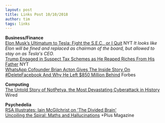 ```yaml
---
layout: post
title: Links Post 10/10/2018
author: tim
tags: links
---
```


**Business/Finance**  
[Elon Musk’s Ultimatum to Tesla: Fight the S.E.C., or I Quit](https://www.nytimes.com/2018/10/02/business/tesla-elon-musk-sec.html) NYT *It looks like Elon will be fined and replaced as chairman of the board, but allowed to stay on as Tesla's CEO.*  
[Trump Engaged in Suspect Tax Schemes as He Reaped Riches From His Father](https://www.nytimes.com/interactive/2018/10/02/us/politics/donald-trump-tax-schemes-fred-trump.html?smid=pl-share) NYT  
[WhatsApp Cofounder Brian Acton Gives The Inside Story On #DeleteFacebook And Why He Left $850 Million Behind](https://www.forbes.com/sites/parmyolson/2018/09/26/exclusive-whatsapp-cofounder-brian-acton-gives-the-inside-story-on-deletefacebook-and-why-he-left-850-million-behind/) Forbes  

**Computing**  
[The Untold Story of NotPetya, the Most Devastating Cyberattack in History](https://www.wired.com/story/notpetya-cyberattack-ukraine-russia-code-crashed-the-world/) Wired  

**Psychedelia**  
[RSA Illustrates: Iain McGilchrist on 'The Divided Brain'](https://www.youtube.com/watch?v=dFs9WO2B8uI)  
[Uncoiling the Spiral: Maths and Hallucinations](https://plus.maths.org/content/uncoiling-spiral-maths-and-hallucinations) +Plus Magazine  
